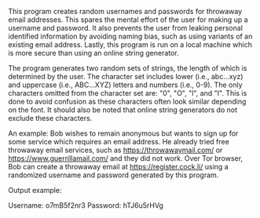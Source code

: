 This program creates random usernames and passwords for throwaway email addresses. This spares the mental effort of
the user for making up a username and password. It also prevents the user from leaking personal identified information
by avoiding naming bias, such as using variants of an existing email address. Lastly, this program is run on a local
machine which is more secure than using an online string generator.

The program generates two random sets of strings, the length of which is determined by the user. The character set
includes lower (i.e., abc...xyz) and uppercase (i.e., ABC...XYZ) letters and numbers (i.e., 0-9). The only characters
omitted from the character set are: "0", "O", "l", and "I". This is done to avoid confusion as these characters often
look similar depending on the font. It should also be noted that online string generators do not exclude these
characters.

An example: Bob wishes to remain anonymous but wants to sign up for some service which requires an email address. He
already tried free throwaway email services, such as https://throwawaymail.com/ or https://www.guerrillamail.com/ and
they did not work. Over Tor browser, Bob can create a throwaway email at https://register.cock.li/ using a randomized
username and password generated by this program.

Output example:

Username: o7mB5f2nr3
Password: hTJ6u5rHVg
